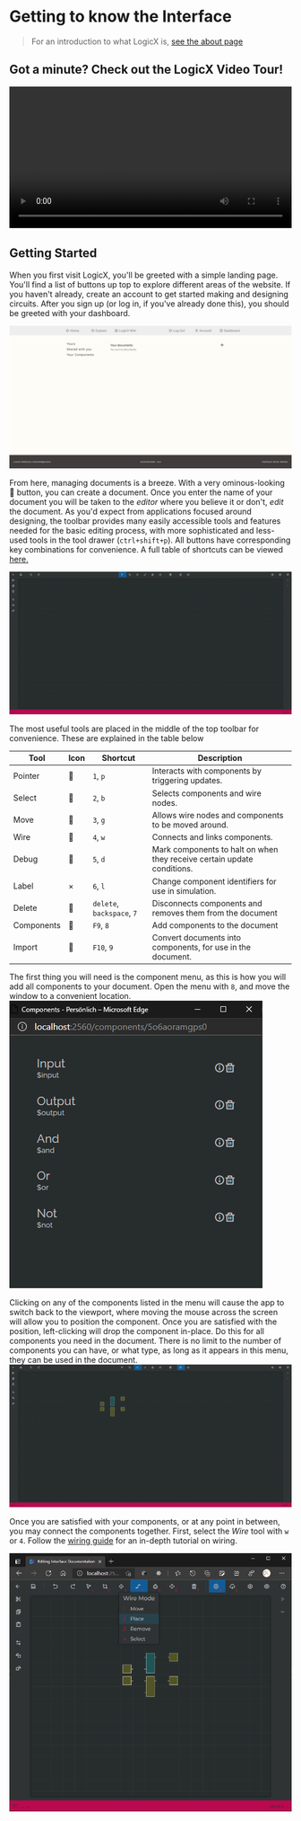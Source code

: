 # Getting to know the Interface

> For an introduction to what LogicX is, [see the about page](/wiki/%2FLogicX%2Fabout.md)

## Got a minute? Check out the LogicX Video Tour!

<video width="100%" controls>
    <source src="/res/video/getting-started.mp4" type="video/mp4">
</video>

## Getting Started

When you first visit LogicX, you'll be greeted with a simple landing page. You'll find a list of buttons up top to
explore different areas of the website. If you haven't already, create an account to get started making and designing
circuits. After you sign up (or log in, if you've already done this), you should be greeted with your dashboard.

![Page may look different for newer versions](/res/logicx-home.jpeg)

From here, managing documents is a breeze. With a very ominous-looking <icon></icon> button, you can create a document.
Once you enter the name of your document you will be taken to the *editor* where you believe it or don't, *edit* the
document. As you'd expect from applications focused around designing, the toolbar provides many easily accessible tools
and features needed for the basic editing process, with more sophisticated and less-used tools in the tool
drawer (`ctrl+shift+p`). All buttons have corresponding key combinations for convenience. A full table of shortcuts can
be viewed [here.](/wiki/%2F%2FLogicX%2Fusage%2FInterface.md)

![Editing a blank document](/res/editor.png)

The most useful tools are placed in the middle of the top toolbar for convenience. These are explained in the table
below

| Tool       | Icon            | Shortcut                   | Description                                                             |
| ---------- | --------------- | -------------------------- | ----------------------------------------------------------------------- |
| Pointer    | <icon></icon> | `1`, `p`                   | Interacts with components by triggering updates.                        |
| Select     | <icon></icon> | `2`, `b`                   | Selects components and wire nodes.                                      |
| Move       | <icon></icon> | `3`, `g`                   | Allows wire nodes and components to be moved around.                    |
| Wire       | <icon></icon> | `4`, `w`                   | Connects and links components.                                          |
| Debug      | <icon></icon> | `5`, `d`                   | Mark components to halt on when they receive certain update conditions. |
| Label      | <icon></icon> | `6`, `l`                   | Change component identifiers for use in simulation.                    |
| Delete     | <icon></icon> | `delete`, `backspace`, `7` | Disconnects components and removes them from the document              |
| Components | <icon></icon> | `F9`, `8`                  | Add components to the document                                         |
| Import     | <icon></icon> | `F10`, `9`                 | Convert documents into components, for use in the document.            |

The first thing you will need is the component menu, as this is how you will add all components to your document. Open
the menu with `8`, and move the window to a convenient location. ![Component Menu](/res/Component-Menu.png)

Clicking on any of the components listed in the menu will cause the app to switch back to the viewport, where moving the
mouse across the screen will allow you to position the component. Once you are satisfied with the position,
left-clicking will drop the component in-place. Do this for all components you need in the document. There is no limit
to the number of components you can have, or what type, as long as it appears in this menu, they can be used in the
document.
![Place Component](/res/place-components.png)

Once you are satisfied with your components, or at any point in between, you may connect the components together. First,
select the *Wire* tool with `w` or `4`. Follow the [wiring guide](/wiki/%2F%2FLogicX%2Fusage%2FWiring%20in%20LogicX.md)
for an in-depth tutorial on wiring.

![wiring.png](/res/wiring.png)

